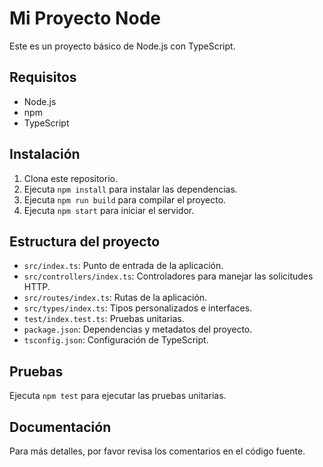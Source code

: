 # Mi Proyecto Node

Este es un proyecto básico de Node.js con TypeScript.

## Requisitos

- Node.js
- npm
- TypeScript

## Instalación

1. Clona este repositorio.
2. Ejecuta `npm install` para instalar las dependencias.
3. Ejecuta `npm run build` para compilar el proyecto.
4. Ejecuta `npm start` para iniciar el servidor.

## Estructura del proyecto

- `src/index.ts`: Punto de entrada de la aplicación.
- `src/controllers/index.ts`: Controladores para manejar las solicitudes HTTP.
- `src/routes/index.ts`: Rutas de la aplicación.
- `src/types/index.ts`: Tipos personalizados e interfaces.
- `test/index.test.ts`: Pruebas unitarias.
- `package.json`: Dependencias y metadatos del proyecto.
- `tsconfig.json`: Configuración de TypeScript.

## Pruebas

Ejecuta `npm test` para ejecutar las pruebas unitarias.

## Documentación

Para más detalles, por favor revisa los comentarios en el código fuente.
